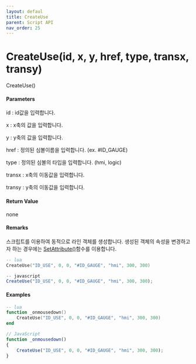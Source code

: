 ```yaml
---
layout: defaul
title: CreateUse
parent: Script API
nav_order: 25
---
```

# CreateUse\(id, x, y, href, type, transx, transy\)

CreateUse\(\)

#### Parameters

id : id값을 입력합니다.

x : x축의 값을 입력합니다.

y : y축의 값을 입력합니다.

href : 정의된 심볼이름을 입력합니다. \(ex. \#ID\_GAUGE\)

type : 정의된 심볼의 타입을 입력합니다. \(hmi, logic\)

transx : x축의 이동값을 입력합니다.

transy : y축의 이동값을 입력합니다.

#### Return Value

none

#### Remarks

스크립트를 이용하여 동적으로 라인 객체를 생성합니다. 생성된 객체의 속성을 변경하고자 하는 경우에는 [SetAttribute\(\)](https://expnuni.gitbooks.io/enuspace/content/ScriptAPI/SetAttribute.html)함수를 이용합니다.

```lua
-- lua
CreateUse("ID_USE", 0, 0, "#ID_GAUGE", "hmi", 300, 300)
```

```js
-- javascript
CreateUse("ID_USE", 0, 0, "#ID_GAUGE", "hmi", 300, 300);
```

#### 

#### Examples

```lua
-- lua
function _onmousedown()
    CreateUse("ID_USE", 0, 0, "#ID_GAUGE", "hmi", 300, 300)
end
```

```js
// JavaScript
function _onmousedown()
{    
    CreateUse("ID_USE", 0, 0, "#ID_GAUGE", "hmi", 300, 300);
}
```



